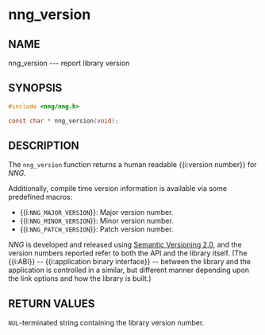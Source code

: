# nng_version

## NAME

nng_version --- report library version

## SYNOPSIS

```c
#include <nng/nng.h>

const char * nng_version(void);
```

## DESCRIPTION

The `nng_version` function returns a human readable {{i:version number}}
for _NNG_.

Additionally, compile time version information is available
via some predefined macros:

- {{i:`NNG_MAJOR_VERSION`}}: Major version number.
- {{i:`NNG_MINOR_VERSION`}}: Minor version number.
- {{i:`NNG_PATCH_VERSION`}}: Patch version number.

_NNG_ is developed and released using
[Semantic Versioning 2.0](http://www.semver.org), and
the version numbers reported refer to both the API and the library itself.
(The {{i:ABI}} -- {{i:application binary interface}} -- between the
library and the application is controlled in a similar, but different
manner depending upon the link options and how the library is built.)

## RETURN VALUES

`NUL`-terminated string containing the library version number.
